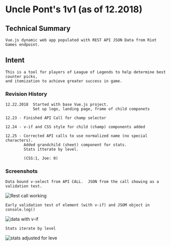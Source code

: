 # Uncle Pont's 1v1 (as of 12.2018)

## Technical Summary
```
Vue.js dynamic web app populated with REST API JSON Data from Riot Games endpoint.
```

## Intent
```
This is a tool for players of League of Legends to help determine best counter picks, 
and itemization to achieve greater success in game.
```

### Revision History
```
12.22.2018  Started with base Vue.js project.  
            Set up logo, landing page, frame of child componets

12.23 - Finished API Call for champ selector

12.24 - v-if and CSS style for child (champ) components added

12.25 - Corrected API calls to use normalized name (no special characters).  
        Added grandchild (sheet) component for stats.  
        Stats itterate by level. 
        
        (CSS:1, Joe: 0)
```

### Screenshots
```
Data bound v-select from API CALL.  JSON from the call showing as a validation test.
```
![Rest call working](https://github.com/AverageJoe007/lol_1v1me/blob/master/src/assets/RESTAPICall.PNG)

```
Early validation test of element (with v-if) and JSOM object in console.log()
```
![data with v-if](https://github.com/AverageJoe007/lol_1v1me/blob/master/src/assets/v-ifeffect.PNG)

```
Stats iterate by level
```
![stats adjusted for leve](https://github.com/AverageJoe007/lol_1v1me/blob/master/src/assets/stats-iteration.PNG)